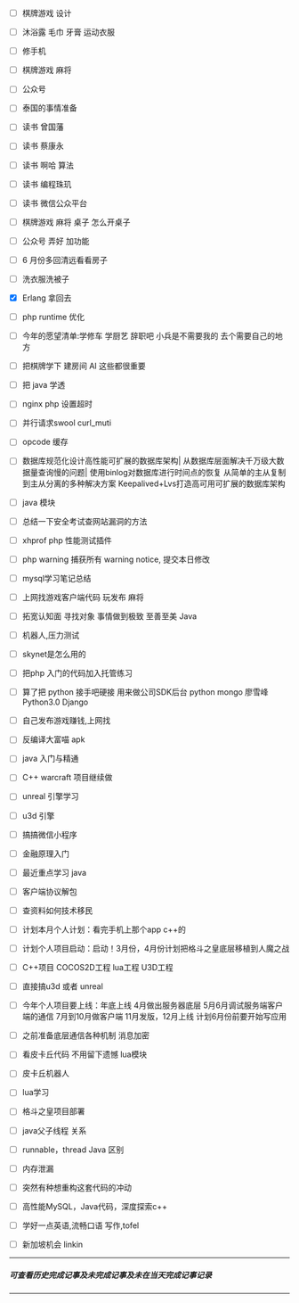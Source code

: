- [ ] 棋牌游戏 设计
- [ ] 沐浴露 毛巾 牙膏 运动衣服 
- [ ] 修手机
- [ ] 棋牌游戏 麻将
- [ ] 公众号
- [ ] 泰国的事情准备
- [ ] 读书 曾国藩
- [ ] 读书  蔡康永
- [ ] 读书 啊哈 算法
- [ ] 读书 编程珠玑
- [ ] 读书 微信公众平台
- [ ] 棋牌游戏 麻将 桌子 怎么开桌子
- [ ] 公众号 弄好 加功能
- [ ] 6 月份多回清远看看房子
- [ ] 洗衣服洗被子
- [x] Erlang 拿回去
- [ ] php runtime 优化

- [ ] 今年的愿望清单:学修车 学厨艺 辞职吧 小兵是不需要我的 去个需要自己的地方
- [ ] 把棋牌学下 建房间 AI 这些都很重要
- [ ] 把 java 学透

- [ ] nginx php 设置超时
- [ ] 并行请求swool curl_muti
- [ ] opcode 缓存
- [ ] 数据库规范化设计高性能可扩展的数据库架构|
      从数据库层面解决千万级大数据量查询慢的问题|
      使用binlog对数据库进行时间点的恢复
      从简单的主从复制到主从分离的多种解决方案
      Keepalived+Lvs打造高可用可扩展的数据库架构
- [ ] java  模块
- [ ] 总结一下安全考试查网站漏洞的方法
- [ ] xhprof php 性能测试插件

- [ ] php warning 捕获所有 warning notice, 提交本日修改
- [ ] mysql学习笔记总结
- [ ] 上网找游戏客户端代码 玩发布 麻将
- [ ] 拓宽认知面 寻找对象 事情做到极致 至善至美 Java

- [ ] 机器人,压力测试
- [ ] skynet是怎么用的
- [ ] 把php 入门的代码加入托管练习
- [ ] 算了把 python 接手吧硬接 用来做公司SDK后台 python mongo 廖雪峰Python3.0 Django
- [ ] 自己发布游戏赚钱,上网找
- [ ] 反编译大富喵 apk
- [ ] java 入门与精通
- [ ] C++ warcraft 项目继续做
- [ ] unreal 引擎学习
- [ ] u3d 引擎
- [ ] 搞搞微信小程序
- [ ] 金融原理入门
- [ ] 最近重点学习 java
- [ ] 客户端协议解包
- [ ] 查资料如何技术移民
- [ ] 计划本月个人计划：看完手机上那个app c++的
- [ ] 计划个人项目启动：启动！3月份，4月份计划把格斗之皇底层移植到人魔之战
- [ ] C++项目 COCOS2D工程 lua工程 U3D工程
- [ ] 直接搞u3d 或者 unreal
- [ ] 今年个人项目要上线：年底上线
        4月做出服务器底层
        5月6月调试服务端客户端的通信
        7月到10月做客户端
        11月发版，12月上线
        计划6月份前要开始写应用 
- [ ] 之前准备底层通信各种机制  消息加密
- [ ] 看皮卡丘代码 不用留下遗憾 lua模块
- [ ] 皮卡丘机器人
- [ ] lua学习
- [ ] 格斗之皇项目部署
- [ ] java父子线程 关系
- [ ] runnable，thread Java 区别
- [ ] 内存泄漏
- [ ] 突然有种想重构这套代码的冲动
- [ ] 高性能MySQL，Java代码，深度探索c++
- [ ] 学好一点英语,流畅口语 写作,tofel
- [ ] 新加坡机会 linkin

---
##### 可查看历史完成记事及未完成记事及未在当天完成记事记录

---
